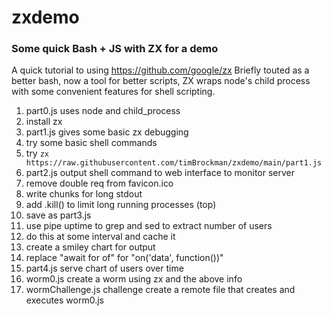 # zxdemo
### Some quick Bash + JS with ZX for a demo
A quick tutorial to using https://github.com/google/zx
Briefly touted as a better bash, now a tool for better scripts, ZX wraps node's child process with some convenient features for shell scripting.

1. part0.js uses node and child_process
2. install zx
3. part1.js gives some basic zx debugging
4. try some basic shell commands
5. try `zx https://raw.githubusercontent.com/timBrockman/zxdemo/main/part1.js`
6. part2.js output shell command to web interface to monitor server
7. remove double req from favicon.ico
8. write chunks for long stdout
9. add .kill() to limit long running processes (top)
10. save as part3.js
11. use pipe uptime to grep and sed to extract number of users
12. do this at some interval and cache it
13. create a smiley chart for output
14. replace "await for of" for "on('data', function())"
15. part4.js serve chart of users over time
16. worm0.js create a worm using zx and the above info
17. wormChallenge.js challenge create a remote file that creates and executes worm0.js
